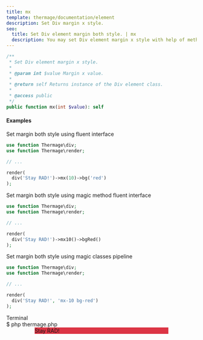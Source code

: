 ```yaml
---
title: mx
template: thermage/documentation/element
description: Set Div margin x style.
seo:
  title: Set Div element margin both style. | mx
  description: You may set Div element margin x style with help of method mx
---
```


```php
/**
 * Set Div element margin x style.
 *
 * @param int $value Margin x value.
 *
 * @return self Returns instance of the Div element class.
 *
 * @access public
 */
public function mx(int $value): self
```

#### Examples

Set margin both style using fluent interface
```php
use function Thermage\div;
use function Thermage\render;

// ...

render(
  div('Stay RAD!')->mx(10)->bg('red')
);
```

Set margin both style using magic method fluent interface
```php
use function Thermage\div;
use function Thermage\render;

// ...

render(
  div('Stay RAD!')->mx10()->bgRed()
);
```

Set margin both style using magic classes pipeline
```php
use function Thermage\div;
use function Thermage\render;

// ...

render(
  div('Stay RAD!', 'mx-10 bg-red')
);
```

<div class="terminal">
  <div class="terminal-header">Terminal</div>
  <div class="terminal-body">
    <div class="terminal-command">$ php thermage.php</div>
    <div class="el-div" style="margin-left: 75px; margin-right: 75px; background: #dc3545;
width: auto; text-align: left;">Stay RAD!</div>
  </div>
</div>